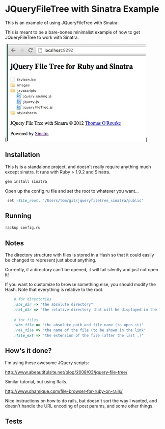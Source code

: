# JQueryFileTree with Sinatra Example

This is an example of using JQueryFileTree with Sinatra.

This is meant to be a bare-bones minimalist example of how to get JQueryFileTree to work with Sinatra.

[![Example](https://github.com/tomjoro/jqueryfiletree_sinatra/blob/master/jquery_filetree.jpg)]


## Installation

This Is is a standalone project, and doesn't really require anything much except sinatra. It runs with Ruby > 1.9.2 and Sinatra.

```sh
gem install sinatra
```

Open up the config.ru file and set the root to whatever you want...
```ruby
 set :file_root, '/Users/tom/git/jqueryfiletree_sinatra/public'
```
## Running

```sh
rackup config.ru
```

## Notes

The directory structure with files is stored in a Hash so that it could easily be changed to represent just about anything.

Currently, if a directory can't be opened, it will fail silently and just not open it!

If you want to customize to browse something else, you should modify the Hash.
Note that everything is relative to the root.
```ruby
    # for directories
    :abs_dir => "the absolute directory"
    :rel_dir => "the relative directory that will be displayed in the link"

    # for files
    :abs_file => "the absolute path and file name (to open it)"
    :rel_file => "the name of the file (to be shown in the link"
    :file_ext => "the extension of the file (after the last .)"
```


## How's it done?

I'm using these awesome JQuery scripts:

http://www.abeautifulsite.net/blog/2008/03/jquery-file-tree/

Similar tutorial, but using Rails.

 http://www.dnamique.com/file-browser-for-ruby-on-rails/

Nice instructions on how to do rails, but doesn't sort the way I wanted, and doesn't handle the URL encoding of post params, and some other things.


## Tests

